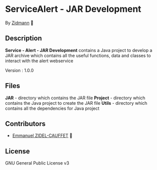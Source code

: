 # ServiceAlert - JAR Development

By [Zidmann](mailto:emmanuel.zidel@gmail.com) :bow: 

## Description

**Service - Alert - JAR Development** contains a Java project to develop a JAR archive which contains all the useful functions, data and classes to interact with the alert webservice

Version : 1.0.0

## Files

**JAR** - directory which contains the JAR file
**Project** - directory which contains the Java project to create the JAR file
**Utils** - directory which contains all the dependencies for Java project

## Contributors

* [Emmanuel ZIDEL-CAUFFET](mailto:emmanuel.zidel@gmail.com) :bow: 

## License

GNU General Public License v3
